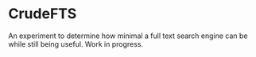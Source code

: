 # CrudeFTS
An experiment to determine how minimal a full text search engine can be while still being useful. Work in progress.